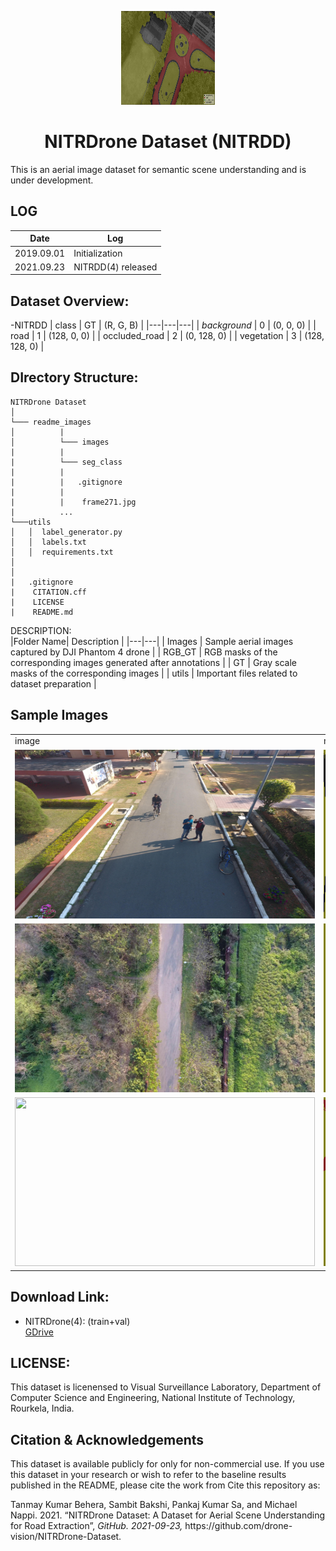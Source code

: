 <p align="center">
 <img src="https://github.com/drone-vision/NITRDrone-Dataset/blob/main/readme_images/frame271-ok.jpg" width=150 height=150 alt="centered logo" />
 </p>
<h1 align="center">NITRDrone Dataset (NITRDD)</h1>



This is an aerial image dataset for semantic scene understanding and is under development.

## LOG
|Date   | Log  |
|---|---|
| 2019.09.01  | Initialization  |
| 2021.09.23  |  NITRDD(4) released |

## Dataset Overview:
-NITRDD
| class  | GT  | (R, G, B)  |
|---|---|---|
| _background_ | 0   | (0, 0, 0)  |
| road |  1 |  (128, 0, 0) |
| occluded_road |  2 | (0, 128, 0)  |
| vegetation |  3 | (128, 128, 0)  |
## DIrectory Structure:
```
NITRDrone Dataset
│
└─── readme_images
│          |
│          └─── images
|          |      
|          └─── seg_class
|          |        
|          |   .gitignore
|          | 
|          |    frame271.jpg
|          ...
└───utils
│   │  label_generator.py
│   │  labels.txt 
│   │  requirements.txt
│   
│   
|   .gitignore
|    CITATION.cff
|    LICENSE
|    README.md
```




DESCRIPTION:<br />
|Folder Name| Description |
|---|---|
| Images  | Sample aerial images captured by DJI Phantom 4 drone  |
| RGB_GT  | RGB masks of the corresponding images generated after annotations  |
|  GT      | Gray scale masks of the corresponding images     |
| utils  | Important files related to dataset preparation  |

## Sample Images
<table>
     
  <tr>
    <td>image</td>
     <td>mask</td>
  </tr>
  <tr>
    <td><img src="https://github.com/drone-vision/NITRDrone-Dataset/blob/main/readme_images/imgs/NITR_AC_JAN26_30.jpg" width=480 height=270></td>
    <td><img src="https://github.com/drone-vision/NITRDrone-Dataset/blob/main/readme_images/seg_class/NITR_AC_JAN26_30.png" width=480 height=270></td>
  </tr>
  <tr>
    <td><img src="https://github.com/drone-vision/NITRDrone-Dataset/blob/main/readme_images/imgs/NITR_FR_1.jpg" width=480 height=270></td>
    <td><img src="https://github.com/drone-vision/NITRDrone-Dataset/blob/main/readme_images/seg_class/NITR_FR_1.png" width=480 height=270></td>
  </tr>
  <tr>
    <td><img src="https://github.com/drone-vision/NITRDrone-Dataset/blob/main/readme_images/imgs/NITR_FR_6.jpg" width=480 height=270></td>
    <td><img src="https://github.com/drone-vision/NITRDrone-Dataset/blob/main/readme_images/seg_class/NITR_FR_6.png" width=480 height=270></td>
  </tr>
 </table>

## Download Link:
- NITRDrone(4): (train+val) <br />
[GDrive](https://drive.google.com/drive/folders/1-w4hGLcrx6pfWVX4NR80nf7fKSE7_Gj0?usp=sharing)


## LICENSE:

This dataset is licenensed to Visual Surveillance Laboratory, Department of Computer Science and Engineering, National Institute of Technology, Rourkela, India. 

## Citation & Acknowledgements
This dataset is available publicly for only for non-commercial use. If you use this dataset in your research or wish to refer to the baseline results published in the README, please cite the work from Cite this repository as:


<head>
  <meta http-equiv="Content-Type" content="text/html; charset=utf-8" />
  <meta name="generator" content="pandoc" /> 
</head>
<body>
<!-- <h1 id="bibliography" class="unnumbered">Bibliography</h1> -->
<div id="refs" class="references">
<div id="ref-behera2021nitrdd">
<p>Tanmay Kumar Behera, Sambit Bakshi, Pankaj Kumar Sa, and Michael Nappi. 2021. “NITRDrone Dataset: A Dataset for Aerial Scene Understanding for Road Extraction”, <em>GitHub. 2021-09-23,</em> https://github.com/drone-vision/NITRDrone-Dataset.</p>
</div>


</body>
